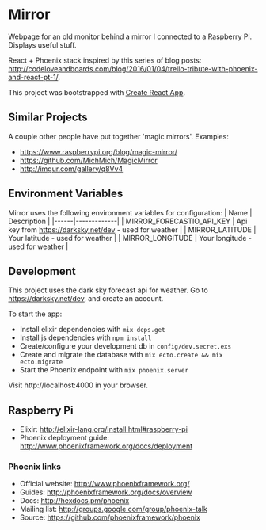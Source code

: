 Mirror
======

Webpage for an old monitor behind a mirror I connected to a Raspberry Pi.  Displays useful stuff.

React + Phoenix stack inspired by this series of blog posts: http://codeloveandboards.com/blog/2016/01/04/trello-tribute-with-phoenix-and-react-pt-1/.

This project was bootstrapped with [Create React App](https://github.com/facebookincubator/create-react-app).

## Similar Projects
A couple other people have put together 'magic mirrors'.  Examples:
* https://www.raspberrypi.org/blog/magic-mirror/
* https://github.com/MichMich/MagicMirror
* http://imgur.com/gallery/q8Vv4

## Environment Variables
Mirror uses the following environment variables for configuration:
| Name | Description |
|------|-------------|
| MIRROR_FORECASTIO_API_KEY | Api key from https://darksky.net/dev - used for weather |
| MIRROR_LATITUDE | Your latitude - used for weather |
| MIRROR_LONGITUDE | Your longitude - used for weather |

## Development
This project uses the dark sky forecast api for weather.  Go to https://darksky.net/dev, and create an account.

To start the app:
 * Install elixir dependencies with `mix deps.get`
 * Install js dependencies with `npm install`
 * Create/configure your development db in `config/dev.secret.exs`
 * Create and migrate the database with `mix ecto.create && mix ecto.migrate`
 * Start the Phoenix endpoint with `mix phoenix.server`

Visit http://localhost:4000 in your browser.

## Raspberry Pi
 * Elixir: http://elixir-lang.org/install.html#raspberry-pi
 * Phoenix deployment guide: http://www.phoenixframework.org/docs/deployment

### Phoenix links
 * Official website: http://www.phoenixframework.org/
 * Guides: http://phoenixframework.org/docs/overview
 * Docs: http://hexdocs.pm/phoenix
 * Mailing list: http://groups.google.com/group/phoenix-talk
 * Source: https://github.com/phoenixframework/phoenix
